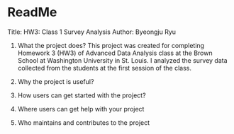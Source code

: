 # ReadMe
Title: HW3: Class 1 Survey Analysis
Author: Byeongju Ryu

1. What the project does?
  This project was created for completing Homework 3 (HW3) of Advanced Data Analysis class at the Brown School at Washington University in St. Louis. I analyzed the survey data collected from the students at the first session of the class. 

2. Why the project is useful?
3. How users can get started with the project?
4. Where users can get help with your project
5. Who maintains and contributes to the project
